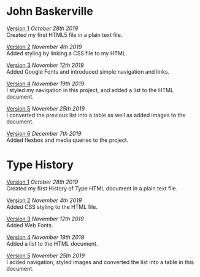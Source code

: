 # John Baskerville

[Version 1](https://holly-haughian1999.github.io/john_baskerville/baskerville.html)
*October 28th 2019*\
Created my first HTML5 file in a plain text file.

[Version 2](https://holly-haughian1999.github.io/john_baskerville/baskerville2.html)
*November 4th 2019*\
Added styling by linking a CSS file to my HTML.

[Version 3](https://holly-haughian1999.github.io/john_baskerville/baskerville3.html)
*November 12th 2019*\
Added Google Fonts and introduced simple navigation and links.

[Version 4](https://holly-haughian1999.github.io/john_baskerville/baskerville4.html)
*November 19th 2019*\
I styled my navigation in this project, and added a list to the HTML document.

[Version 5](https://holly-haughian1999.github.io/john_baskerville/baskerville5.html)
*November 25th 2019*\
I converted the previous list into a table as well as added images to the document.

[Version 6](https://holly-haughian1999.github.io/john_baskerville/baskerville6.html)
*December 7th 2019*\
Added flexbox and media queries to the project.

# Type History
[Version 1](https://holly-haughian1999.github.io/john_baskerville/HistoryofType.html)
*October 28th 2019*\
Created my first History of Type HTML document in a plain text file.

[Version 2](https://holly-haughian1999.github.io/john_baskerville/HistoryofType2.html)
*November 4th 2019*\
Added CSS styling to the HTML file.

[Version 3](https://holly-haughian1999.github.io/john_baskerville/historyoftype3.html)
*November 12th 2019*\
Added Web Fonts.

[Version 4](https://holly-haughian1999.github.io/john_baskerville/historyoftype4.html)
*November 19th 2019*\
Added a list to the HTML document.

[Version 5](https://holly-haughian1999.github.io/john_baskerville/historyoftype5.html)
*November 25th 2019*\
I added navigation, styled images and converted the list into a table in this document.

